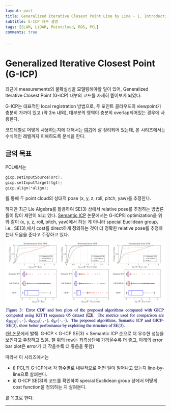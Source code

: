 ```yaml
---
layout: post
title: Generalized Iterative Closest Point Line by Line - 1. Introduction
subtitle: G-ICP 내부 설명 
tags: [SLAM, LiDAR, Pointcloud, ROS, PCL]
comments: true

---
```


# Generalized Iterative Closest Point (G-ICP)

최근에 measurements의 불확실성을 모델링해야할 일이 있어, Generalized Iterative Closest Point (G-ICP) 내부의 코드를 자세히 뜯어보게 되었다.

G-ICP는 대표적인 local registration 방법으로, 두 포인트 클라우드의 viewpoint가 충분히 가까이 있고 (약 2m 내외), 대부분의 영역이 충분히 overlap되어있는 경우에 사용한다.

코드레벨로 어떻게 사용하는지에 대해서는 [여기](https://limhyungtae.github.io/2021-09-14-ROS-Point-Cloud-Library-(PCL)-12.-Generalized-Iterative-Closest-Point-(G-ICP)/)에 잘 정리되어 있는데, 본 시리즈에서는 수식적인 레벨까지 이해하도록 분석을 한다.

## 글의 목표

PCL에서는 

```cpp
gicp.setInputSource(src);
gicp.setInputTarget(tgt);
gicp.align(*align);
```
를 통해 두 point cloud의 상대적 pose (x, y, z, roll, pitch, yaw)를 추정한다.

하지만 최근 Lie Algebra를 활용하여 SE(3) 상에서 relative pose를 추정하는 방법론들이 많이 제안이 되고 있다. [Semantic ICP](https://bitbucket.org/saparkison/semantic-icp/src/master/) 논문에서는 G-ICP의 optimization을 위와 같이 (x, y, z, roll, pitch, yaw)에서 하는 게 아니라 special Euclidean group, i.e., SE(3),에서 cost를 direct하게 정의하는 것이 더 정확한 relative pose를 추정하는데 도움을 준다고 주장하고 있다.

![gicp_se3](/img/gicp_SE3.png)    
([원 논문](http://bmvc2018.org/contents/papers/1073.pdf)에서 발췌. G-ICP < G-ICP SE(3) < Semantic ICP 순으로 더 우수한 성능을 보인다고 주장하고 있음. 젤 위의 row는 좌측상단에 가까울수록 더 좋고, 아래의 error bar plot은 error가 더 작을수록 더 좋음을 뜻함)

따라서 이 시리즈에서는 

* i) PCL의 G-ICP에서 각 함수별로 내부적으로 어떤 일이 일어나고 있는지 line-by-line으로 살펴본다.
* ii) G-ICP SE(3)의 코드를 확인하여 special Euclidean group 상에서 어떻게 cost function을 정의하는 지 살펴본다.

를 목표로 한다.

---


